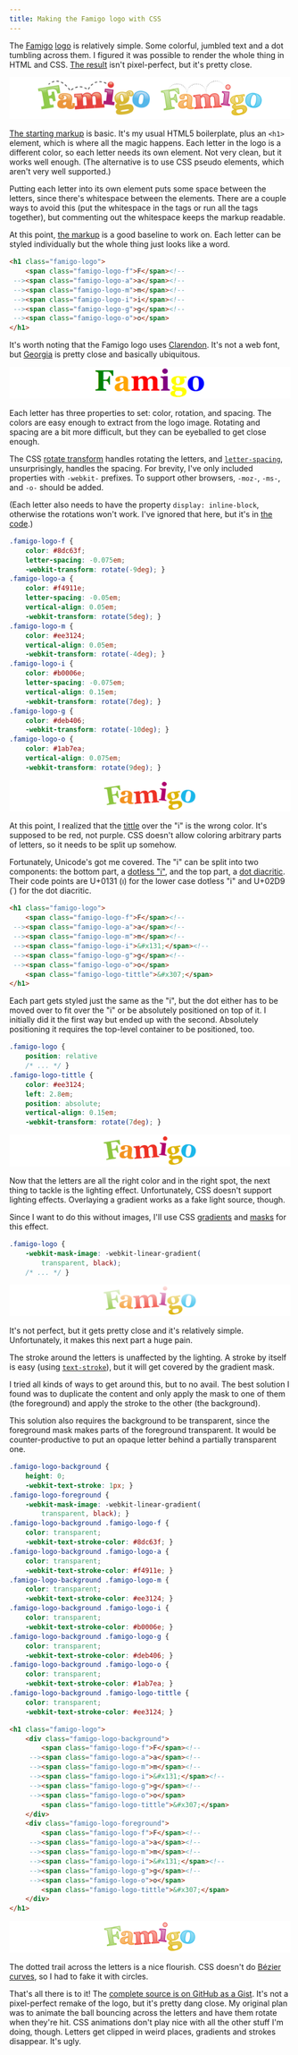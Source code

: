 ```yaml
---
title: Making the Famigo logo with CSS
---
```


The [Famigo][1] [logo][2] is relatively simple. Some colorful, jumbled
text and a dot tumbling across them. I figured it was possible to render
the whole thing in HTML and CSS. [The result][3] isn't pixel-perfect,
but it's pretty close.

![Comparison between logo and CSS rendition][4]

[The starting markup][5] is basic. It's my usual HTML5 boilerplate,
plus an `<h1>` element, which is where all the magic happens. Each
letter in the logo is a different color, so each letter needs its own
element. Not very clean, but it works well enough. (The alternative is
to use CSS pseudo elements, which aren't very well supported.)

Putting each letter into its own element puts some space between the
letters, since there's whitespace between the elements. There are a couple
ways to avoid this (put the whitespace in the tags or run all the tags
together), but commenting out the whitespace keeps the markup readable.

At this point, [the markup][6] is a good baseline to work on. Each letter
can be styled individually but the whole thing just looks like a word.

``` html
<h1 class="famigo-logo">
    <span class="famigo-logo-f">F</span><!--
 --><span class="famigo-logo-a">a</span><!--
 --><span class="famigo-logo-m">m</span><!--
 --><span class="famigo-logo-i">i</span><!--
 --><span class="famigo-logo-g">g</span><!--
 --><span class="famigo-logo-o">o</span>
</h1>
```

It's worth noting that the Famigo logo uses [Clarendon][7]. It's not a
web font, but [Georgia][8] is pretty close and basically ubiquitous.

![Rough initial logo style][9]

Each letter has three properties to set: color, rotation, and spacing. The
colors are easy enough to extract from the logo image. Rotating and
spacing are a bit more difficult, but they can be eyeballed to get
close enough.

The CSS [rotate transform][10] handles rotating the letters, and
[`letter-spacing`][11], unsurprisingly, handles the spacing. For brevity,
I've only included properties with `-webkit-` prefixes. To support other
browsers, `-moz-`, `-ms-`, and `-o-` should be added.

(Each letter also needs to have the property `display: inline-block`,
otherwise the rotations won't work. I've ignored that here, but it's in
[the code][12].)

``` css
.famigo-logo-f {
    color: #8dc63f;
    letter-spacing: -0.075em;
    -webkit-transform: rotate(-9deg); }
.famigo-logo-a {
    color: #f4911e;
    letter-spacing: -0.05em;
    vertical-align: 0.05em;
    -webkit-transform: rotate(5deg); }
.famigo-logo-m {
    color: #ee3124;
    vertical-align: 0.05em;
    -webkit-transform: rotate(-4deg); }
.famigo-logo-i {
    color: #b0006e;
    letter-spacing: -0.075em;
    vertical-align: 0.15em;
    -webkit-transform: rotate(7deg); }
.famigo-logo-g {
    color: #deb406;
    -webkit-transform: rotate(-10deg); }
.famigo-logo-o {
    color: #1ab7ea;
    vertical-align: 0.075em;
    -webkit-transform: rotate(9deg); }
```

![Logo with proper color, rotation, and spacing][13]

At this point, I realized that the [tittle][14] over the "i" is the wrong
color. It's supposed to be red, not purple. CSS doesn't allow coloring
arbitrary parts of letters, so it needs to be split up somehow.

Fortunately, Unicode's got me covered. The "i" can be split into two
components: the bottom part, a [dotless "i"][15], and the top part,
a [dot diacritic][16]. Their code points are U+0131 (&#x131;) for the
lower case dotless "i" and U+02D9 (&#x2d9;) for the dot diacritic.

``` html
<h1 class="famigo-logo">
    <span class="famigo-logo-f">F</span><!--
 --><span class="famigo-logo-a">a</span><!--
 --><span class="famigo-logo-m">m</span><!--
 --><span class="famigo-logo-i">&#x131;</span><!--
 --><span class="famigo-logo-g">g</span><!--
 --><span class="famigo-logo-o">o</span>
    <span class="famigo-logo-tittle">&#x307;</span>
</h1>
```

Each part gets styled just the same as the "i", but the dot either
has to be moved over to fit over the "i" or be absolutely positioned
on top of it. I initially did it the first way but ended up with the
second. Absolutely positioning it requires the top-level container to
be positioned, too.

``` css
.famigo-logo {
    position: relative
    /* ... */ }
.famigo-logo-tittle {
    color: #ee3124;
    left: 2.8em;
    position: absolute;
    vertical-align: 0.15em;
    -webkit-transform: rotate(7deg); }
```

![Logo with tittle colored properly][17]

Now that the letters are all the right color and in the right spot, the
next thing to tackle is the lighting effect. Unfortunately, CSS doesn't
support lighting effects. Overlaying a gradient works as a fake light
source, though.

Since I want to do this without images, I'll use CSS [gradients][18]
and [masks][19] for this effect.

``` css
.famigo-logo {
    -webkit-mask-image: -webkit-linear-gradient(
        transparent, black);
    /* ... */ }
```

![Logo with gradient mask][20]

It's not perfect, but it gets pretty close and it's relatively
simple. Unfortunately, it makes this next part a huge pain.

The stroke around the letters is unaffected by the lighting. A stroke
by itself is easy (using [`text-stroke`][21]), but it will get covered
by the gradient mask.

I tried all kinds of ways to get around this, but to no avail. The
best solution I found was to duplicate the content and only apply the
mask to one of them (the foreground) and apply the stroke to the other
(the background).

This solution also requires the background to be transparent, since
the foreground mask makes parts of the foreground transparent. It would
be counter-productive to put an opaque letter behind a partially
transparent one.

``` css
.famigo-logo-background {
    height: 0;
    -webkit-text-stroke: 1px; }
.famigo-logo-foreground {
    -webkit-mask-image: -webkit-linear-gradient(
        transparent, black); }
.famigo-logo-background .famigo-logo-f {
    color: transparent;
    -webkit-text-stroke-color: #8dc63f; }
.famigo-logo-background .famigo-logo-a {
    color: transparent;
    -webkit-text-stroke-color: #f4911e; }
.famigo-logo-background .famigo-logo-m {
    color: transparent;
    -webkit-text-stroke-color: #ee3124; }
.famigo-logo-background .famigo-logo-i {
    color: transparent;
    -webkit-text-stroke-color: #b0006e; }
.famigo-logo-background .famigo-logo-g {
    color: transparent;
    -webkit-text-stroke-color: #deb406; }
.famigo-logo-background .famigo-logo-o {
    color: transparent;
    -webkit-text-stroke-color: #1ab7ea; }
.famigo-logo-background .famigo-logo-tittle {
    color: transparent;
    -webkit-text-stroke-color: #ee3124; }
```

``` html
<h1 class="famigo-logo">
    <div class="famigo-logo-background">
        <span class="famigo-logo-f">F</span><!--
     --><span class="famigo-logo-a">a</span><!--
     --><span class="famigo-logo-m">m</span><!--
     --><span class="famigo-logo-i">&#x131;</span><!--
     --><span class="famigo-logo-g">g</span><!--
     --><span class="famigo-logo-o">o</span>
        <span class="famigo-logo-tittle">&#x307;</span>
    </div>
    <div class="famigo-logo-foreground">
        <span class="famigo-logo-f">F</span><!--
     --><span class="famigo-logo-a">a</span><!--
     --><span class="famigo-logo-m">m</span><!--
     --><span class="famigo-logo-i">&#x131;</span><!--
     --><span class="famigo-logo-g">g</span><!--
     --><span class="famigo-logo-o">o</span>
        <span class="famigo-logo-tittle">&#x307;</span>
    </div>
</h1>
```

![Logo with stroke][22]

The dotted trail across the letters is a nice flourish. CSS doesn't do
[Bézier curves][23], so I had to fake it with circles.

That's all there is to it! The [complete source is on GitHub as a
Gist][24]. It's not a pixel-perfect remake of the logo, but it's pretty
dang close. My original plan was to animate the ball bouncing across the
letters and have them rotate when they're hit. CSS animations don't play
nice with all the other stuff I'm doing, though. Letters get clipped in
weird places, gradients and strokes disappear. It's ugly.

[1]: http://www.famigo.com
[2]: http://www.famigo.com/static/images/famigo-logo.png
[3]: https://gist.github.com/tfausak/1644047#file-famigo-logo-png
[4]: /static/images/2012/01/20/famigo-logo-comparison.png
[5]: https://gist.github.com/tfausak/1644047/75d290bceb5c397e28aaa81b6aa2d678bffde936
[6]: https://gist.github.com/tfausak/1644047/ce27e0bad757ac8a56a74784a7bf5d7b4763754c
[7]: http://en.wikipedia.org/wiki/Clarendon_(typeface)
[8]: http://en.wikipedia.org/wiki/Georgia_(typeface)
[9]: /static/images/2012/01/20/famigo-logo-1.png
[10]: https://developer.mozilla.org/en-US/docs/CSS/transform#rotate
[11]: https://developer.mozilla.org/en-US/docs/CSS/letter-spacing
[12]: https://gist.github.com/tfausak/1644047/0c4397aca8d7dee8028388ad04c17b4ec13625c3
[13]: /static/images/2012/01/20/famigo-logo-2.png
[14]: http://en.wikipedia.org/wiki/Tittle
[15]: http://en.wikipedia.org/wiki/Dotted_and_dotless_I
[16]: http://en.wikipedia.org/wiki/Dot_(diacritic)
[17]: /static/images/2012/01/20/famigo-logo-3.png
[18]: https://developer.mozilla.org/en-US/docs/CSS/linear-gradient
[19]: https://developer.mozilla.org/en-US/docs/CSS/mask
[20]: /static/images/2012/01/20/famigo-logo-4.png
[21]: https://www.webkit.org/blog/85/introducing-text-stroke/
[22]: /static/images/2012/01/20/famigo-logo-5.png
[23]: http://en.wikipedia.org/wiki/B%C3%A9zier_curve
[24]: https://gist.github.com/tfausak/1644047
